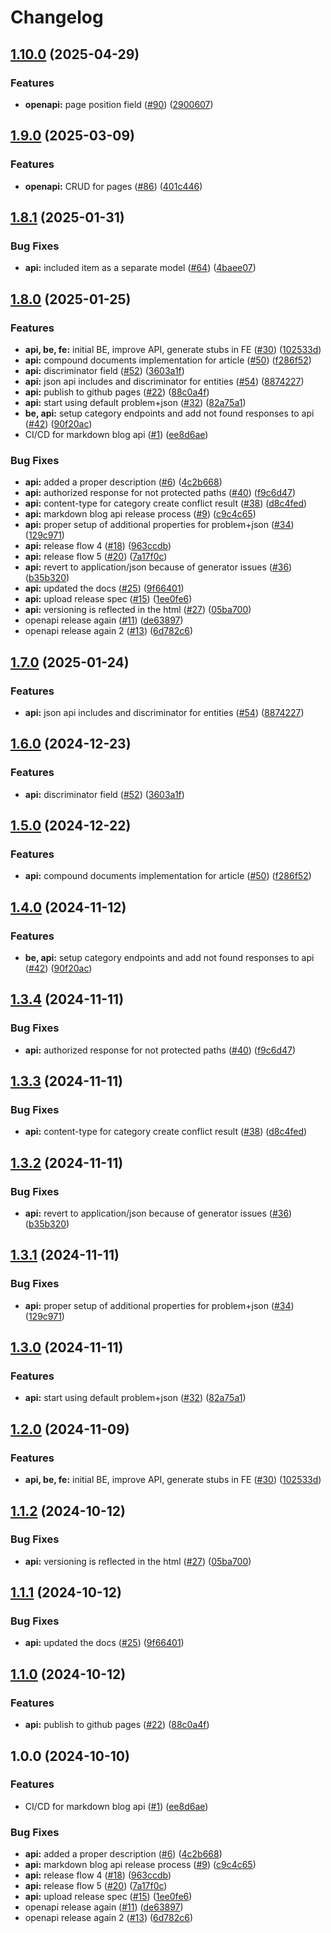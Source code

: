 # Changelog

## [1.10.0](https://github.com/rikotsev/markdown-blog/compare/api-v1.9.0...api-v1.10.0) (2025-04-29)


### Features

* **openapi:** page position field ([#90](https://github.com/rikotsev/markdown-blog/issues/90)) ([2900607](https://github.com/rikotsev/markdown-blog/commit/29006078e4303429bcc2a9f8873232f67ca3e200))

## [1.9.0](https://github.com/rikotsev/markdown-blog/compare/api-v1.8.1...api-v1.9.0) (2025-03-09)


### Features

* **openapi:** CRUD for pages ([#86](https://github.com/rikotsev/markdown-blog/issues/86)) ([401c446](https://github.com/rikotsev/markdown-blog/commit/401c44617352e9ba800730aeb41826e190f088dd))

## [1.8.1](https://github.com/rikotsev/markdown-blog/compare/api-v1.8.0...api-v1.8.1) (2025-01-31)


### Bug Fixes

* **api:** included item as a separate model ([#64](https://github.com/rikotsev/markdown-blog/issues/64)) ([4baee07](https://github.com/rikotsev/markdown-blog/commit/4baee0736fd61dbc2957d2043388d9ed5e97515a))

## [1.8.0](https://github.com/rikotsev/markdown-blog/compare/api-v1.7.0...api-v1.8.0) (2025-01-25)


### Features

* **api, be, fe:** initial BE, improve API, generate stubs in FE ([#30](https://github.com/rikotsev/markdown-blog/issues/30)) ([102533d](https://github.com/rikotsev/markdown-blog/commit/102533d6d0cd9e5d593b401879726fd74d293f4f))
* **api:** compound documents implementation for article ([#50](https://github.com/rikotsev/markdown-blog/issues/50)) ([f286f52](https://github.com/rikotsev/markdown-blog/commit/f286f52c0a697043680bfd0d9b77287aff263462))
* **api:** discriminator field ([#52](https://github.com/rikotsev/markdown-blog/issues/52)) ([3603a1f](https://github.com/rikotsev/markdown-blog/commit/3603a1f977136e27a9991f731287a2b1243c1a03))
* **api:** json api includes and discriminator for entities ([#54](https://github.com/rikotsev/markdown-blog/issues/54)) ([8874227](https://github.com/rikotsev/markdown-blog/commit/887422778f6e1a0a3c31d99e61996af02ecf7a8b))
* **api:** publish to github pages ([#22](https://github.com/rikotsev/markdown-blog/issues/22)) ([88c0a4f](https://github.com/rikotsev/markdown-blog/commit/88c0a4fbb5c69a0f371163c24d6f895c47f26bc5))
* **api:** start using default problem+json ([#32](https://github.com/rikotsev/markdown-blog/issues/32)) ([82a75a1](https://github.com/rikotsev/markdown-blog/commit/82a75a1e54947ca056c6d74861662d209dc2c94d))
* **be, api:** setup category endpoints and add not found responses to api ([#42](https://github.com/rikotsev/markdown-blog/issues/42)) ([90f20ac](https://github.com/rikotsev/markdown-blog/commit/90f20ac15d85c0f0858cf8dc295135acfbc7c48c))
* CI/CD for markdown blog api ([#1](https://github.com/rikotsev/markdown-blog/issues/1)) ([ee8d6ae](https://github.com/rikotsev/markdown-blog/commit/ee8d6ae1ea0b06f8d714b2043a26d97a6d02147a))


### Bug Fixes

* **api:** added a proper description ([#6](https://github.com/rikotsev/markdown-blog/issues/6)) ([4c2b668](https://github.com/rikotsev/markdown-blog/commit/4c2b66821c648176680b22140cc485313b80e22d))
* **api:** authorized response for not protected paths ([#40](https://github.com/rikotsev/markdown-blog/issues/40)) ([f9c6d47](https://github.com/rikotsev/markdown-blog/commit/f9c6d47d5a8ffd4c9fb88b221608b2b2c0896a4e))
* **api:** content-type for category create conflict result ([#38](https://github.com/rikotsev/markdown-blog/issues/38)) ([d8c4fed](https://github.com/rikotsev/markdown-blog/commit/d8c4fedcba6285599dd02b1ce971a277cf09807e))
* **api:** markdown blog api release process ([#9](https://github.com/rikotsev/markdown-blog/issues/9)) ([c9c4c65](https://github.com/rikotsev/markdown-blog/commit/c9c4c6526b5383320e62e96a098ac20dc6ccad9a))
* **api:** proper setup of additional properties for problem+json ([#34](https://github.com/rikotsev/markdown-blog/issues/34)) ([129c971](https://github.com/rikotsev/markdown-blog/commit/129c9716875ad720b0dc08b07800ad66d6fe4aba))
* **api:** release flow 4 ([#18](https://github.com/rikotsev/markdown-blog/issues/18)) ([963ccdb](https://github.com/rikotsev/markdown-blog/commit/963ccdbfba5c313003f43de9846f9870c97aa586))
* **api:** release flow 5 ([#20](https://github.com/rikotsev/markdown-blog/issues/20)) ([7a17f0c](https://github.com/rikotsev/markdown-blog/commit/7a17f0c25dd9261c37ea15a7131a88cfd3df0547))
* **api:** revert to application/json because of generator issues ([#36](https://github.com/rikotsev/markdown-blog/issues/36)) ([b35b320](https://github.com/rikotsev/markdown-blog/commit/b35b320b2db0eeb29eae97adaf889b6354965a31))
* **api:** updated the docs ([#25](https://github.com/rikotsev/markdown-blog/issues/25)) ([9f66401](https://github.com/rikotsev/markdown-blog/commit/9f66401c31864849b82ca1e7c90970a3a52a2c1b))
* **api:** upload release spec ([#15](https://github.com/rikotsev/markdown-blog/issues/15)) ([1ee0fe6](https://github.com/rikotsev/markdown-blog/commit/1ee0fe6d459cde958d41b936284ae142f580bb60))
* **api:** versioning is reflected in the html ([#27](https://github.com/rikotsev/markdown-blog/issues/27)) ([05ba700](https://github.com/rikotsev/markdown-blog/commit/05ba7005bc1e6d9c96b11f40e3ab5ddb181b3ed6))
* openapi release again ([#11](https://github.com/rikotsev/markdown-blog/issues/11)) ([de63897](https://github.com/rikotsev/markdown-blog/commit/de638970c59a020211fc32edec9a022a39e53732))
* openapi release again 2 ([#13](https://github.com/rikotsev/markdown-blog/issues/13)) ([6d782c6](https://github.com/rikotsev/markdown-blog/commit/6d782c6960a2912bd182c79ea0d83c9fdc5354ad))

## [1.7.0](https://github.com/rikotsev/markdown-blog/compare/markdown-blog-api-v1.6.0...markdown-blog-api-v1.7.0) (2025-01-24)


### Features

* **api:** json api includes and discriminator for entities ([#54](https://github.com/rikotsev/markdown-blog/issues/54)) ([8874227](https://github.com/rikotsev/markdown-blog/commit/887422778f6e1a0a3c31d99e61996af02ecf7a8b))

## [1.6.0](https://github.com/rikotsev/markdown-blog/compare/markdown-blog-api-v1.5.0...markdown-blog-api-v1.6.0) (2024-12-23)


### Features

* **api:** discriminator field ([#52](https://github.com/rikotsev/markdown-blog/issues/52)) ([3603a1f](https://github.com/rikotsev/markdown-blog/commit/3603a1f977136e27a9991f731287a2b1243c1a03))

## [1.5.0](https://github.com/rikotsev/markdown-blog/compare/markdown-blog-api-v1.4.0...markdown-blog-api-v1.5.0) (2024-12-22)


### Features

* **api:** compound documents implementation for article ([#50](https://github.com/rikotsev/markdown-blog/issues/50)) ([f286f52](https://github.com/rikotsev/markdown-blog/commit/f286f52c0a697043680bfd0d9b77287aff263462))

## [1.4.0](https://github.com/rikotsev/markdown-blog/compare/markdown-blog-api-v1.3.4...markdown-blog-api-v1.4.0) (2024-11-12)


### Features

* **be, api:** setup category endpoints and add not found responses to api ([#42](https://github.com/rikotsev/markdown-blog/issues/42)) ([90f20ac](https://github.com/rikotsev/markdown-blog/commit/90f20ac15d85c0f0858cf8dc295135acfbc7c48c))

## [1.3.4](https://github.com/rikotsev/markdown-blog/compare/markdown-blog-api-v1.3.3...markdown-blog-api-v1.3.4) (2024-11-11)


### Bug Fixes

* **api:** authorized response for not protected paths ([#40](https://github.com/rikotsev/markdown-blog/issues/40)) ([f9c6d47](https://github.com/rikotsev/markdown-blog/commit/f9c6d47d5a8ffd4c9fb88b221608b2b2c0896a4e))

## [1.3.3](https://github.com/rikotsev/markdown-blog/compare/markdown-blog-api-v1.3.2...markdown-blog-api-v1.3.3) (2024-11-11)


### Bug Fixes

* **api:** content-type for category create conflict result ([#38](https://github.com/rikotsev/markdown-blog/issues/38)) ([d8c4fed](https://github.com/rikotsev/markdown-blog/commit/d8c4fedcba6285599dd02b1ce971a277cf09807e))

## [1.3.2](https://github.com/rikotsev/markdown-blog/compare/markdown-blog-api-v1.3.1...markdown-blog-api-v1.3.2) (2024-11-11)


### Bug Fixes

* **api:** revert to application/json because of generator issues ([#36](https://github.com/rikotsev/markdown-blog/issues/36)) ([b35b320](https://github.com/rikotsev/markdown-blog/commit/b35b320b2db0eeb29eae97adaf889b6354965a31))

## [1.3.1](https://github.com/rikotsev/markdown-blog/compare/markdown-blog-api-v1.3.0...markdown-blog-api-v1.3.1) (2024-11-11)


### Bug Fixes

* **api:** proper setup of additional properties for problem+json ([#34](https://github.com/rikotsev/markdown-blog/issues/34)) ([129c971](https://github.com/rikotsev/markdown-blog/commit/129c9716875ad720b0dc08b07800ad66d6fe4aba))

## [1.3.0](https://github.com/rikotsev/markdown-blog/compare/markdown-blog-api-v1.2.0...markdown-blog-api-v1.3.0) (2024-11-11)


### Features

* **api:** start using default problem+json ([#32](https://github.com/rikotsev/markdown-blog/issues/32)) ([82a75a1](https://github.com/rikotsev/markdown-blog/commit/82a75a1e54947ca056c6d74861662d209dc2c94d))

## [1.2.0](https://github.com/rikotsev/markdown-blog/compare/markdown-blog-api-v1.1.2...markdown-blog-api-v1.2.0) (2024-11-09)


### Features

* **api, be, fe:** initial BE, improve API, generate stubs in FE ([#30](https://github.com/rikotsev/markdown-blog/issues/30)) ([102533d](https://github.com/rikotsev/markdown-blog/commit/102533d6d0cd9e5d593b401879726fd74d293f4f))

## [1.1.2](https://github.com/rikotsev/markdown-blog/compare/markdown-blog-api-v1.1.1...markdown-blog-api-v1.1.2) (2024-10-12)


### Bug Fixes

* **api:** versioning is reflected in the html ([#27](https://github.com/rikotsev/markdown-blog/issues/27)) ([05ba700](https://github.com/rikotsev/markdown-blog/commit/05ba7005bc1e6d9c96b11f40e3ab5ddb181b3ed6))

## [1.1.1](https://github.com/rikotsev/markdown-blog/compare/markdown-blog-api-v1.1.0...markdown-blog-api-v1.1.1) (2024-10-12)


### Bug Fixes

* **api:** updated the docs ([#25](https://github.com/rikotsev/markdown-blog/issues/25)) ([9f66401](https://github.com/rikotsev/markdown-blog/commit/9f66401c31864849b82ca1e7c90970a3a52a2c1b))

## [1.1.0](https://github.com/rikotsev/markdown-blog/compare/markdown-blog-api-v1.0.0...markdown-blog-api-v1.1.0) (2024-10-12)


### Features

* **api:** publish to github pages ([#22](https://github.com/rikotsev/markdown-blog/issues/22)) ([88c0a4f](https://github.com/rikotsev/markdown-blog/commit/88c0a4fbb5c69a0f371163c24d6f895c47f26bc5))

## 1.0.0 (2024-10-10)


### Features

* CI/CD for markdown blog api ([#1](https://github.com/rikotsev/markdown-blog/issues/1)) ([ee8d6ae](https://github.com/rikotsev/markdown-blog/commit/ee8d6ae1ea0b06f8d714b2043a26d97a6d02147a))


### Bug Fixes

* **api:** added a proper description ([#6](https://github.com/rikotsev/markdown-blog/issues/6)) ([4c2b668](https://github.com/rikotsev/markdown-blog/commit/4c2b66821c648176680b22140cc485313b80e22d))
* **api:** markdown blog api release process ([#9](https://github.com/rikotsev/markdown-blog/issues/9)) ([c9c4c65](https://github.com/rikotsev/markdown-blog/commit/c9c4c6526b5383320e62e96a098ac20dc6ccad9a))
* **api:** release flow 4 ([#18](https://github.com/rikotsev/markdown-blog/issues/18)) ([963ccdb](https://github.com/rikotsev/markdown-blog/commit/963ccdbfba5c313003f43de9846f9870c97aa586))
* **api:** release flow 5 ([#20](https://github.com/rikotsev/markdown-blog/issues/20)) ([7a17f0c](https://github.com/rikotsev/markdown-blog/commit/7a17f0c25dd9261c37ea15a7131a88cfd3df0547))
* **api:** upload release spec ([#15](https://github.com/rikotsev/markdown-blog/issues/15)) ([1ee0fe6](https://github.com/rikotsev/markdown-blog/commit/1ee0fe6d459cde958d41b936284ae142f580bb60))
* openapi release again ([#11](https://github.com/rikotsev/markdown-blog/issues/11)) ([de63897](https://github.com/rikotsev/markdown-blog/commit/de638970c59a020211fc32edec9a022a39e53732))
* openapi release again 2 ([#13](https://github.com/rikotsev/markdown-blog/issues/13)) ([6d782c6](https://github.com/rikotsev/markdown-blog/commit/6d782c6960a2912bd182c79ea0d83c9fdc5354ad))
